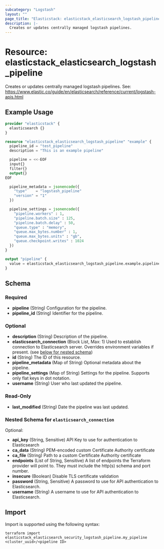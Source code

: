 ```yaml
---
subcategory: "Logstash"
layout: ""
page_title: "Elasticstack: elasticstack_elasticsearch_logstash_pipeline Resource"
description: |-
  Creates or updates centrally managed logstash pipelines.
---
```


# Resource: elasticstack_elasticsearch_logstash_pipeline

Creates or updates centrally managed logstash pipelines. See: https://www.elastic.co/guide/en/elasticsearch/reference/current/logstash-apis.html

## Example Usage

```terraform
provider "elasticstack" {
  elasticsearch {}
}

resource "elasticstack_elasticsearch_logstash_pipeline" "example" {
  pipeline_id = "test_pipeline"
  description = "This is an example pipeline"

  pipeline = <<-EOF
  input{}
  filter{}
  output{}
EOF

  pipeline_metadata = jsonencode({
    "type"    = "logstash_pipeline"
    "version" = "1"
  })

  pipeline_settings = jsonencode({
    "pipeline.workers" : 1,
    "pipeline.batch.size" : 125,
    "pipeline.batch.delay" : 50,
    "queue.type" : "memory",
    "queue.max_bytes.number" : 1,
    "queue.max_bytes.units" : "gb",
    "queue.checkpoint.writes" : 1024
  })
}

output "pipeline" {
  value = elasticstack_elasticsearch_logstash_pipeline.example.pipeline_id
}
```

<!-- schema generated by tfplugindocs -->
## Schema

### Required

- **pipeline** (String) Configuration for the pipeline.
- **pipeline_id** (String) Identifier for the pipeline.

### Optional

- **description** (String) Description of the pipeline.
- **elasticsearch_connection** (Block List, Max: 1) Used to establish connection to Elasticsearch server. Overrides environment variables if present. (see [below for nested schema](#nestedblock--elasticsearch_connection))
- **id** (String) The ID of this resource.
- **pipeline_metadata** (Map of String) Optional metadata about the pipeline.
- **pipeline_settings** (Map of String) Settings for the pipeline. Supports only flat keys in dot notation.
- **username** (String) User who last updated the pipeline.

### Read-Only

- **last_modified** (String) Date the pipeline was last updated.

<a id="nestedblock--elasticsearch_connection"></a>
### Nested Schema for `elasticsearch_connection`

Optional:

- **api_key** (String, Sensitive) API Key to use for authentication to Elasticsearch
- **ca_data** (String) PEM-encoded custom Certificate Authority certificate
- **ca_file** (String) Path to a custom Certificate Authority certificate
- **endpoints** (List of String, Sensitive) A list of endpoints the Terraform provider will point to. They must include the http(s) schema and port number.
- **insecure** (Boolean) Disable TLS certificate validation
- **password** (String, Sensitive) A password to use for API authentication to Elasticsearch.
- **username** (String) A username to use for API authentication to Elasticsearch.

## Import

Import is supported using the following syntax:

```shell
terraform import elasticstack_elasticsearch_security_logstash_pipeline.my_pipeline <cluster_uuid>/<pipeline ID>
```
